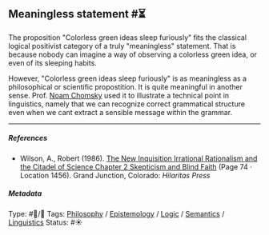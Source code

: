 ## Meaningless statement  #⏳

The proposition "Colorless green ideas sleep furiously" fits the classical logical positivist category of a truly "meaningless" statement. That is because nobody can imagine a way of observing a colorless green idea, or even of its sleeping habits. 

However, "Colorless green ideas sleep furiously" is as meaningless as a philosophical or scientific propostition. It is quite meaningful in another sense. Prof. [Noam Chomsky]() used it to illustrate a technical point in linguistics, namely that we can recognize correct grammatical structure even when we cant extract a sensible message within the grammar. 

---

##### References

* Wilson, A., Robert (1986). [The New Inquisition Irrational Rationalism and the Citadel of Science Chapter 2 Skepticism and Blind Faith](The%20New%20Inquisition%20Irrational%20Rationalism%20and%20the%20Citadel%20of%20Science%20Chapter%202%20Skepticism%20and%20Blind%20Faith.md) (Page 74 · Location 1456). Grand Junction, Colorado: *Hilaritas Press*

##### Metadata

Type: #🔵/🔵 
Tags: [Philosophy](Philosophy.md) / [Epistemology](Epistemology.md) / [Logic](Logic.md) / [Semantics](Semantics.md) / [Linguistics]()
Status: #☀️ 

